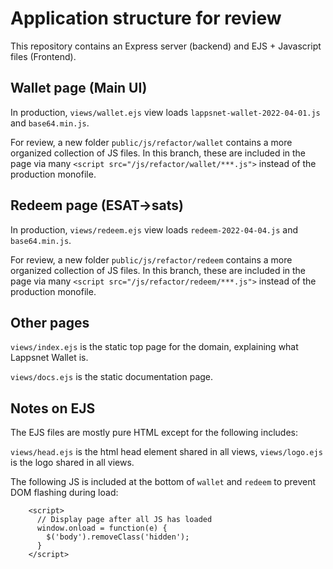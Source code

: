 # Application structure for review

This repository contains an Express server (backend) and EJS + Javascript files (Frontend).

## Wallet page (Main UI)
In production, `views/wallet.ejs` view loads `lappsnet-wallet-2022-04-01.js` and `base64.min.js`.

For review, a new folder `public/js/refactor/wallet` contains a more organized collection of JS files.
In this branch, these are included in the page via many `<script src="/js/refactor/wallet/***.js">` instead of the production monofile.

## Redeem page (ESAT->sats)
In production, `views/redeem.ejs` view loads `redeem-2022-04-04.js` and `base64.min.js`.

For review, a new folder `public/js/refactor/redeem` contains a more organized collection of JS files.
In this branch, these are included in the page via many `<script src="/js/refactor/redeem/***.js">` instead of the production monofile.

## Other pages
`views/index.ejs` is the static top page for the domain, explaining what Lappsnet Wallet is.

`views/docs.ejs` is the static documentation page.

## Notes on EJS

The EJS files are mostly pure HTML except for the following includes:

`views/head.ejs` is the html head element shared in all views, `views/logo.ejs` is the logo shared in all views.

The following JS is included at the bottom of `wallet` and `redeem` to prevent DOM flashing during load:

```
    <script>
      // Display page after all JS has loaded
      window.onload = function(e) {
        $('body').removeClass('hidden');
      }
    </script>
```